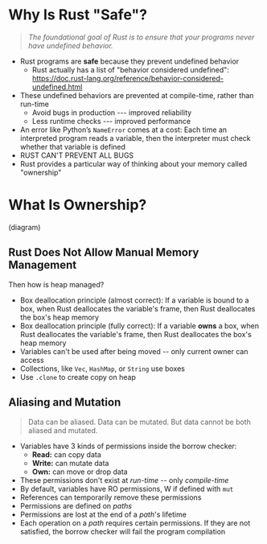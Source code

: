# Why Is Rust "Safe"?
> _The foundational goal of Rust is to ensure that your programs never have undefined behavior._
- Rust programs are **safe** because they prevent undefined behavior
    - Rust actually has a list of "behavior considered undefined": https://doc.rust-lang.org/reference/behavior-considered-undefined.html
- These undefined behaviors are prevented at compile-time, rather than run-time
    - Avoid bugs in production --- improved reliability
    - Less runtime checks --- improved performance
- An error like Python’s `NameError` comes at a cost: Each time an interpreted program reads a variable, then the interpreter must check whether that variable is defined
- RUST CAN'T PREVENT ALL BUGS
- Rust provides a particular way of thinking about your memory called "ownership"

# What Is Ownership?
(diagram)

## Rust Does Not Allow Manual Memory Management
Then how is heap managed?
- Box deallocation principle (almost correct): If a variable is bound to a box, when Rust deallocates the variable's frame, then Rust deallocates the box's heap memory
- Box deallocation principle (fully correct): If a variable **owns** a box, when Rust deallocates the variable's frame, then Rust deallocates the box's heap memory
- Variables can't be used after being moved -- only current owner can access
- Collections, like `Vec`, `HashMap`, or `String` use boxes
- Use `.clone` to create copy on heap

## Aliasing and Mutation
> Data can be aliased. Data can be mutated. But data cannot be both aliased and mutated.
- Variables have 3 kinds of permissions inside the borrow checker:
    - **Read:** can copy data
    - **Write:** can mutate data
    - **Own:** can move or drop data
- These permissions don't exist at _run-time_ -- only _compile-time_
- By default, variables have RO permissions, W if defined with `mut`
- References can temporarily remove these permissions
- Permissions are defined on _paths_
- Permissions are lost at the end of a _path_'s lifetime
- Each operation on a _path_ requires certain permissions. If they are not satisfied, the borrow checker will fail the program compilation
